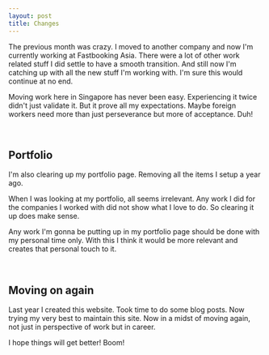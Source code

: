 ```yaml
---
layout: post
title: Changes
---
```


The previous month was crazy. I moved to another company and now I'm currently working at Fastbooking Asia. There were a lot of other work related stuff I did settle to have a smooth transition. And still now I'm catching up with all the new stuff I'm working with. I'm sure this would continue at no end.

<!--more-->

Moving work here in Singapore has never been easy. Experiencing it twice didn't just validate it. But it prove all my expectations. Maybe foreign workers need more than just perseverance but more of acceptance. Duh!

<br/>

## Portfolio

I'm also clearing up my portfolio page. Removing all the items I setup a year ago.

When I was looking at my portfolio, all seems irrelevant. Any work I did for the companies I worked with did not show what I love to do. So clearing it up does make sense.

Any work I'm gonna be putting up in my portfolio page should be done with my personal time only. With this I think it would be more relevant and creates that personal touch to it.

<br/>

## Moving on again

Last year I created this website. Took time to do some blog posts. Now trying my very best to maintain this site. Now in a midst of moving again, not just in perspective of work but in career.

I hope things will get better! Boom!
